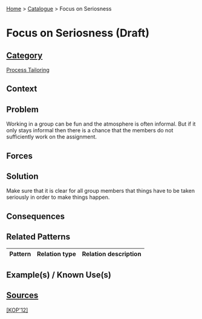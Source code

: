 [Home](../README.md) > [Catalogue](../Patterns_catalogue.md) > Focus on Seriosness

# Focus on Seriosness (Draft)

## [Category](categories/categories.md)

[Process Tailoring](categories/Process_Tailoring.md)

## Context

## Problem

Working in a group can be fun and the atmosphere is often informal. But if it only stays informal then there is a chance that the members do not sufficiently work on the assignment.

## Forces

## Solution

Make sure that it is clear for all group members that things have to be taken seriously in order to make things happen.

## Consequences

## Related Patterns

|Pattern|Relation type|Relation description|
|--|--|--|
 
## Example(s) / Known Use(s)

## [Sources](../References.md)

[[KOP'12]](publications/kop12/kop12.md)
